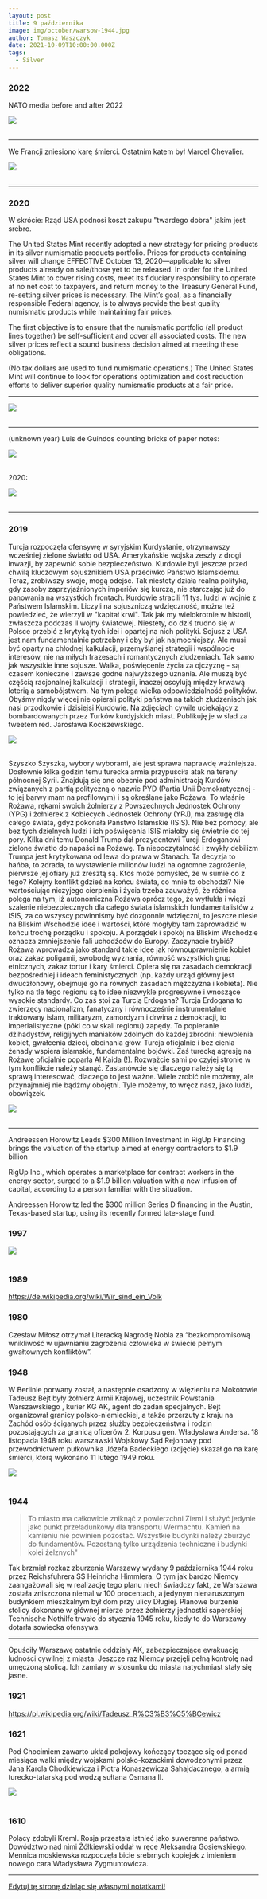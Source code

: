 ```yaml
---
layout: post
title: 9 października
image: img/october/warsow-1944.jpg
author: Tomasz Waszczyk
date: 2021-10-09T10:00:00.000Z
tags:
  - Silver
---
```


### 2022

NATO media before and after 2022

<img src="./img/october/nato.jpeg"><br><br>

---

We Francji zniesiono karę śmierci. Ostatnim katem był Marcel Chevalier.

<img src="./img/october/karasmierci.jpeg"><br><br>

---

### 2020

W skrócie: Rząd USA podnosi koszt zakupu "twardego dobra" jakim jest srebro.

The United States Mint recently adopted a new strategy for pricing products in its silver numismatic products portfolio. Prices for products containing silver will change EFFECTIVE October 13, 2020—applicable to silver products already on sale/those yet to be released. In order for the United States Mint to cover rising costs, meet its fiduciary responsibility to operate at no net cost to taxpayers, and return money to the Treasury General Fund, re-setting silver prices is necessary. The Mint’s goal, as a financially responsible Federal agency, is to always provide the best quality numismatic products while maintaining fair prices.

The first objective is to ensure that the numismatic portfolio (all product lines together) be self-sufficient and cover all associated costs. The new silver prices reflect a sound business decision aimed at meeting these obligations.

(No tax dollars are used to fund numismatic operations.) The United States Mint will continue to look for operations optimization and cost reduction efforts to deliver superior quality numismatic products at a fair price.

---

<img src="./img/october/usd2020.jpg"><br><br>

---

(unknown year) Luis de Guindos counting bricks of paper notes:

<img src="./img/october/luisdegundos.png"><br><br>

2020:

<img src="./img/october/balancesheetecb.jpeg"><br><br>

---

<!-- Lekarz Dawid Ciemięga
5 października o 22:38  · 
Podjąłem niedawno decyzje o częściowej rezygnacji z zawodu, w związku z tym mój tryb pracy się znacząco zmieni od listopada. Będę wciąż zajmować się działalnością edukacyjną, pisaniem itd
Pracuje z pacjentami 7 lat i dziś pierwszy raz wyrzuciłem rodziców z gabinetu, otworzyłem drzwi i kazałem im wyjść. 
Przez 5-6 lat mojej pracy zdarzały się sporadycznie nieporozumienia, ale od roku coraz częściej spotykam się nie tylko z coraz większą bezmyślnością rodziców, ale przede wszystkim skrajną nieodpowiedzialnością. I nie będę tego tolerować i nie będę brać za to odpowiedzialności. 
Dwa lata temu nie pomyślałbym, że rodzic może świadomie ukrywać chorobę dziecka, aby dostać zgodę na treningi, które zagrażają jego życiu, a dziś to dla mnie nie jest już zaskakujące. Czasami myślę, że niektórzy lepiej jakby oddali swoje dzieci, bo chyba chcą je uśmiercić. To co się dzieje jest szokujące. 
I chciałbym tu zaznaczyć, że to nie jest tak, jak dziś rodzicom się wydawało – mamy prawo wyboru, prawo robić co chcemy, a lekarz – którego się i tak nie słuchamy, nie ma nic do gadania i ma nam usługiwać. Otóż ma:
Zgodnie z art. 38 u.z.l i zgodnie z art. 7 Kodeksu Etyki Lekarskiej – Lekarz może odmówić opieki nad pacjentem z istotnych powodów. 
Powtórzę publicznie to, co powiedziałem dziś w gabinecie – jeśli ktoś stwierdzi, że będzie bez żadnego uzasadnienia rozdzielać wszystkie szczepienia i przychodzić sobie co tydzień i z jednej wizyty szczepiennej robi 5, to działa na szkodę dziecka i dodatkowo utrudnia innym dostanie się na wizytę. 
Szczególnie w obecnej sytuacji. I takie postępowanie (rozdzielanie szczepień i mnożenie niepotrzebnie wizyt) nie ma żadnego uzasadnienia medycznego. A każdy rozsądnie myślący rodzic wie, że chodzenie bez potrzeby po przychodni jest potencjalnie szkodliwe dla dziecka. Co z resztą spokojnie wyjaśniłem miesiąc temu, zostałem zignorowany.
Lekarz powinien wyjaśniać rodzicom takie kwestie, ale czasy są teraz takie, że coraz więcej rodziców ma totalnie gdzieś  naszą wiedzę, wykształcenie, szkolenie bo z góry deklarują, że wiedzą lepiej i nie interesuje ich to, co mówię. To nie jest tak, że ktoś przychodzi i pyta, to jest tak, że ktoś przychodzi i go już nic nie interesuje, bo wie lepiej. 
Jeśli ktoś powołuje się na to, co ktoś pisze w internecie, albo bo jak dziś usłyszałem – „mamy w rodzinie kogoś ze służby zdrowia kto ma inne zdanie” – to proszę niech ten ktoś zajmuje się dzieckiem, niech je leczy, szczepi i ratuje. Ja nie będę brać odpowiedzialności za pacjenta, kiedy rodzice mają mnie gdzieś. Bo coraz częściej jest tak, że rodzic postępuje bezmyślnie ale chce żeby lekarz za wszystko odpowiadał, wydał zgodę, receptę itd. Ja nie będę, jeśli rodzic mnie okłamuje, ukrywa ważne kwestie albo nie słucha argumentów – w takich sytuacjach lekarz ma prawo odmówić współpracy. 
Ja dziś zacząłem grzecznie – nie wyrażamy zgodny na takie postępowanie i jeśli Państwo chcecie tak postępować z dzieckiem, proszę zmienić przychodnie. Usłyszałem stek bezwartościowych bzdur typu – pan nam odbiera prawo do opieki medycznej, gdzie pana przysięga Hipokratesa itd. A ponieważ zdarza się to coraz częściej, to jasno podkreślam – lekarz nie jest od spełniania bezmyślnych zachcianek rodziców, bierze za pacjenta odpowiedzialność i jak się rodzic zaleceń nie słucha, to współpraca się kończy. 
A na koniec proszę sobie dobrze zapamiętać – przynajmniej 50% problemów z dostępnością do lekarza, brakiem miejsca, wynika z bezmyślności i egoizmu innych. Naprawdę mnie już nie zdziwi jak ktoś w ramach teleporady zapyta jak się gotuje makaron. 
I ja mówię dość. Kiedyś do tego wrócę, ale teraz nie będę opisywać co się regularnie dzieje, ale to jest po prostu szokujące. Mam dość bycia okłamywanym, ignorowanym, obrażanym, poniżanym. 
Dość. -->

### 2019

Turcja rozpoczęła ofensywę w syryjskim Kurdystanie, otrzymawszy wcześniej zielone światło od USA. Amerykańskie wojska zeszły z drogi inwazji, by zapewnić sobie bezpieczeństwo. Kurdowie byli jeszcze przed chwilą kluczowym sojusznikiem USA przeciwko Państwo Islamskiemu. Teraz, zrobiwszy swoje, mogą odejść.
Tak niestety działa realna polityka, gdy zasoby zaprzyjaźnionych imperiów się kurczą, nie starczając już do panowania na wszystkich frontach. Kurdowie stracili 11 tys. ludzi w wojnie z Państwem Islamskim. Liczyli na sojuszniczą wdzięczność, można też powiedzieć, że wierzyli w "kapitał krwi". Tak jak my wielokrotnie w historii, zwłaszcza podczas II wojny światowej. Niestety, do dziś trudno się w Polsce przebić z krytyką tych idei i opartej na nich polityki.
Sojusz z USA jest nam fundamentalnie potrzebny i oby był jak najmocniejszy. Ale musi być oparty na chłodnej kalkulacji, przemyślanej strategii i wspólnocie interesów, nie na miłych frazesach i romantycznych złudzeniach. Tak samo jak wszystkie inne sojusze.
Walka, poświęcenie życia za ojczyznę - są czasem konieczne i zawsze godne najwyższego uznania. Ale muszą być częścią racjonalnej kalkulacji i strategii, inaczej oscylują między krwawą loterią a samobójstwem. Na tym polega wielka odpowiedzialność polityków.
Obyśmy nigdy więcej nie opierali polityki państwa na takich złudzeniach jak nasi przodkowie i dzisiejsi Kurdowie.
Na zdjęciach cywile uciekający z bombardowanych przez Turków kurdyjskich miast. Publikuję je w ślad za tweetem red. Jarosława Kociszewskiego.

<img src="./img/october/kurdowie.jpg"/><br><br>

Szyszko Szyszką, wybory wyborami, ale jest sprawa naprawdę ważniejsza. Dosłownie kilka godzin temu turecka armia przypuściła atak na tereny północnej Syrii.
Znajdują się one obecnie pod administracją Kurdów związanych z partią polityczną o nazwie PYD (Partia Unii Demokratycznej - to jej barwy mam na profilowym) i są określane jako Rożawa. To właśnie Rożawa, rękami swoich żołnierzy z Powszechnych Jednostek Ochrony (YPG) i żołnierek z Kobiecych Jednostek Ochrony (YPJ), ma zasługę dla całego świata, gdyż pokonała Państwo Islamskie (ISIS). Nie bez pomocy, ale bez tych dzielnych ludzi i ich poświęcenia ISIS miałoby się świetnie do tej pory.
Kilka dni temu Donald Trump dał prezydentowi Turcji Erdoganowi zielone światło do napaści na Rożawę. Ta niepoczytalność i zwykły debilizm Trumpa jest krytykowana od lewa do prawa w Stanach. Ta decyzja to hańba, to zdrada, to wystawienie milionów ludzi na ogromne zagrożenie, pierwsze jej ofiary już zresztą są.
Ktoś może pomyśleć, że w sumie co z tego? Kolejny konflikt gdzieś na końcu świata, co mnie to obchodzi? Nie wartościując niczyjego cierpienia i życia trzeba zauważyć, że różnica polega na tym, iż autonomiczna Rożawa oprócz tego, że wytłukła i więzi szalenie niebezpiecznych dla całego świata islamskich fundamentalistów z ISIS, za co wszyscy powinniśmy być dozgonnie wdzięczni, to jeszcze niesie na Bliskim Wschodzie idee i wartości, które mogłyby tam zaprowadzić w końcu trochę porządku i spokoju. A porządek i spokój na Bliskim Wschodzie oznacza zmniejszenie fali uchodźców do Europy. Zaczynacie trybić?
Rożawa wprowadza jako standard takie idee jak równouprawnienie kobiet oraz zakaz poligamii, swobodę wyznania, równość wszystkich grup etnicznych, zakaz tortur i kary śmierci. Opiera się na zasadach demokracji bezpośredniej i ideach feministycznych (np. każdy urząd główny jest dwuczłonowy, obejmuje go na równych zasadach mężczyzna i kobieta). Nie tylko na tle tego regionu są to idee niezwykle progresywne i wnoszące wysokie standardy.
Co zaś stoi za Turcją Erdogana? Turcja Erdogana to zwierzęcy nacjonalizm, fanatyczny i równocześnie instrumentalnie traktowany islam, militaryzm, zamordyzm i drwina z  demokracji, to imperialistyczne (póki co w skali regionu) zapędy. To popieranie dżihadystów, religijnych maniaków zdolnych do każdej zbrodni: niewolenia kobiet, gwałcenia dzieci, obcinania głów. Turcja oficjalnie i bez cienia żenady wspiera islamskie, fundamentalne bojówki. Zaś turecką agresję na Rożawę oficjalnie poparła Al Kaida (!).
Rozważcie sami po czyjej stronie w tym konflikcie należy stanąć. Zastanówcie się dlaczego należy się tą sprawą interesować, dlaczego to jest ważne. Wiele zrobić nie możemy, ale przynajmniej nie bądźmy obojętni. Tyle możemy, to wręcz nasz, jako ludzi, obowiązek.

<img src="./img/october/usa.jpg"/><br><br>

---

Andreessen Horowitz Leads $300 Million Investment in RigUp Financing brings the valuation of the startup aimed at energy contractors to $1.9 billion

RigUp Inc., which operates a marketplace for contract workers in the energy sector, surged to a $1.9 billion valuation with a new infusion of capital, according to a person familiar with the situation.

Andreessen Horowitz led the $300 million Series D financing in the Austin, Texas-based startup, using its recently formed late-stage fund.

### 1997

<img src="./img/october/electroniccrypto.jpeg"><br><br>

### 1989

https://de.wikipedia.org/wiki/Wir_sind_ein_Volk

### 1980

Czesław Miłosz otrzymał Literacką Nagrodę Nobla  za “bezkompromisową wnikliwość w ujawnianiu zagrożenia człowieka w świecie pełnym gwałtownych konfliktów”.

### 1948

W Berlinie porwany został, a następnie osadzony w więzieniu na Mokotowie Tadeusz Bejt były żołnierz Armii Krajowej, uczestnik Powstania Warszawskiego , kurier KG AK, agent do zadań specjalnych.
Bejt organizował granicy polsko-niemieckiej, a także przerzuty z kraju na Zachód osób ściganych przez służby bezpieczeństwa i rodzin pozostających za granicą oficerów 2. Korpusu gen. Władysława Andersa.
18 listopada 1948 roku warszawski Wojskowy Sąd Rejonowy pod przewodnictwem pułkownika Józefa Badeckiego (zdjęcie) skazał go na karę śmierci, którą wykonano 11 lutego 1949 roku.

<img src="./img/october/bejt.jpg"/><br><br>

### 1944

>To miasto ma całkowicie zniknąć z powierzchni Ziemi i służyć jedynie jako punkt przeładunkowy dla transportu Wermachtu. Kamień na kamieniu nie powinien pozostać. Wszystkie budynki należy zburzyć do fundamentów. Pozostaną tylko urządzenia techniczne i budynki kolei żelznych"

Tak brzmiał rozkaz zburzenia Warszawy wydany 9 października 1944 roku przez Reichsfuhrera SS Heinricha Himmlera.
O tym jak bardzo Niemcy zaangażowali się w realizację tego planu niech świadczy fakt, że Warszawa została zniszczona niemal w 100 procentach, a jedynym nienaruszonym budynkiem mieszkalnym był dom przy ulicy Długiej.
Planowe burzenie stolicy dokonane w głównej mierze przez żołnierzy jednostki saperskiej Technische Nothilfe trwało do stycznia 1945 roku, kiedy to do Warszawy dotarła sowiecka ofensywa.

---

Opuściły Warszawę ostatnie oddziały AK, zabezpieczające ewakuację ludności cywilnej z miasta. Jeszcze raz Niemcy przejęli pełną kontrolę nad umęczoną stolicą. Ich zamiary w stosunku do miasta natychmiast stały się jasne.

### 1921

https://pl.wikipedia.org/wiki/Tadeusz_R%C3%B3%C5%BCewicz

### 1621

Pod Chocimiem zawarto układ pokojowy kończący toczące się od ponad miesiąca walki między wojskami polsko-kozackimi dowodzonymi przez Jana Karola Chodkiewicza i Piotra Konaszewicza Sahajdacznego, a armią turecko-tatarską pod wodzą sułtana Osmana II.

<img src="./img/october/chocim.jpg"/><br><br>

### 1610

Polacy zdobyli Kreml. Rosja przestała istnieć jako suwerenne państwo. Dowództwo nad nimi Żółkiewski oddał w ręce Aleksandra Gosiewskiego. Mennica moskiewska rozpoczęła bicie srebrnych kopiejek z imieniem nowego cara Władysława Zygmuntowicza.

---

<a href="https://github.com/TomaszWaszczyk/historia.waszczyk.com/edit/master/src/content/october-9.md" target="_blank">Edytuj tę stronę dzieląc się własnymi notatkami!</a>
